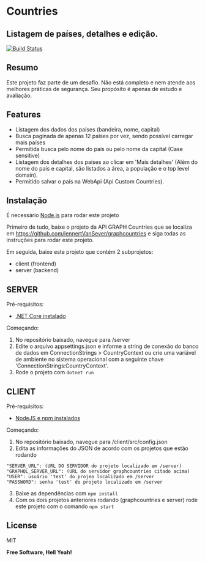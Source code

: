 # Countries
## Listagem de países, detalhes e edição.

[![Build Status](https://travis-ci.org/joemccann/dillinger.svg?branch=master)](https://travis-ci.org/joemccann/dillinger)

## Resumo
Este projeto faz parte de um desafio. Não está completo e nem atende aos melhores práticas de segurança. Seu propósito é apenas de estudo e avaliação.

## Features

- Listagem dos dados dos países (bandeira, nome, capital)
- Busca paginada de apenas 12 países por vez, sendo possível carregar mais países
- Permitida busca pelo nome do país ou pelo nome da capital (Case sensitive)
- Listagem dos detalhes dos países ao clicar em 'Mais detalhes' (Além do nome do país e capital, são listados a área, a população e o top level domain).
- Permitido salvar o país na WebApi (Api Custom Countries).

## Instalação

É necessário [Node.js](https://nodejs.org/) para rodar este projeto

Primeiro de tudo, baixe o projeto da API GRAPH Countries que se localiza em https://github.com/lennertVanSever/graphcountries e siga todas as instruções para rodar este projeto.

Em seguida, baixe este projeto que contém 2 subprojetos:
 
- client (frontend)          
- server (backend)

## SERVER

Pré-requisitos:

* [.NET Core instalado](https://docs.microsoft.com/pt-br/dotnet/core/install/windows?tabs=net50)

Começando:

1. No repositório baixado, navegue para /server
2. Edite o arquivo appsettings.json e informe a string de conexão do banco de dados em ConnectionStrings > CountryContext ou crie uma variável de ambiente no sistema operacional com a seguinte chave 'ConnectionStrings:CountryContext'.
3. Rode o projeto com `dotnet run`

## CLIENT
Pré-requisitos:

* [NodeJS e npm instalados](https://nodejs.org/en/download/)

Começando:

1. No repositório baixado, navegue para /client/src/config.json
2. Edita as informações do JSON de acordo com os projetos que estão rodando

```
"SERVER_URL": (URL DO SERVIDOR do projeto localizado em /server)
"GRAPHQL_SERVER_URL": (URL do servidor graphcountries citado acima)
"USER": usuário 'test' do projeo localizado em /server
"PASSWORD": senha 'test' do projeto localizado em /server
```

3. Baixe as dependências com `npm install`
4. Com os dois projetos anteriores rodando (graphcountries e server) rode este projeto com o comando `npm start` 


## License

MIT

**Free Software, Hell Yeah!**